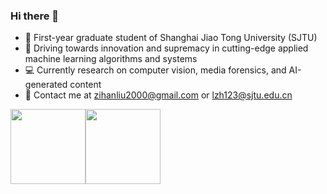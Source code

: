 ### Hi there 👋
* :school:  First-year graduate student of Shanghai Jiao Tong University (SJTU)
* :construction_worker:  Driving towards innovation and supremacy in cutting-edge applied machine learning algorithms and systems
* 💻  Currently research on computer vision, media forensics, and AI-generated content
* :email:  Contact me at [zihanliu2000@gmail.com](mailto:zihanliu2000@gmail.com) or [lzh123@sjtu.edu.cn](mailto:lzh123@sjtu.edu.cn)

<img align="" height="120px" src="https://github-readme-stats.vercel.app/api?username=zhliuworks&hide_title=true&hide_border=true&show_icons=true&include_all_commits=true&line_height=21&bg_color=0,EC6C6C,FFD479,FFFC79,73FA79&theme=graywhite&locale=en" /><img align="" height="120px" src="https://github-readme-stats.vercel.app/api/top-langs/?username=zhliuworks&hide=Tcl,Perl,Makefile,CSS,HTML,Yacc,Lex,Verilog&langs_count=4&hide_title=true&hide_border=true&layout=compact&bg_color=0,73FA79,73FDFF,D783FF&theme=graywhite&locale=en" />
